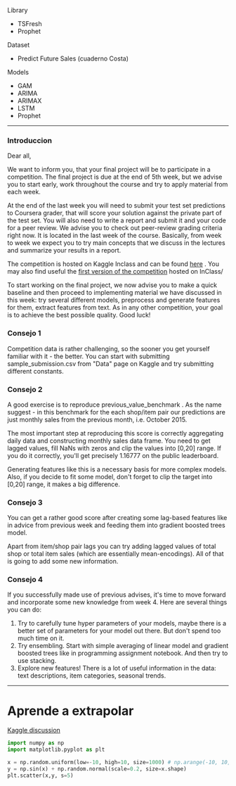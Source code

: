 Library
- TSFresh
- Prophet

Dataset
- Predict Future Sales (cuaderno Costa)


Models
- GAM
- ARIMA
- ARIMAX
- LSTM
- Prophet

---

### Introduccion

Dear all,

We want to inform you, that your final project will be to participate in a competition. The final project is due at the end of 5th week, but we advise you to start early, work throughout the course and try to apply material from each week.

At the end of the last week you will need to submit your test set predictions to Coursera grader, that will score your solution against the private part of the test set. You will also need to write a report and submit it and your code for a peer review. We advise you to check out peer-review grading criteria right now. It is located in the last week of the course. Basically, from week to week we expect you to try main concepts that we discuss in the lectures and summarize your results in a report.

The competition is hosted on Kaggle Inclass and can be found [here](https://www.kaggle.com/c/competitive-data-science-predict-future-sales) . You may also find useful the [first version of the competition](https://www.kaggle.com/c/competitive-data-science-final-project) hosted on InClass/

To start working on the final project, we now advise you to make a quick baseline and then proceed to implementing material we have discussed in this week: try several different models, preprocess and generate features for them, extract features from text. As in any other competition, your goal is to achieve the best possible quality. Good luck!




### Consejo 1

Competition data is rather challenging, so the sooner you get yourself familiar with it - the better. You can start with submitting sample_submission.csv from "Data" page on Kaggle and try submitting different constants.



### Consejo 2

A good exercise is to reproduce previous_value_benchmark . As the name suggest - in this benchmark for the each shop/item pair our predictions are just monthly sales from the previous month, i.e. October 2015.

The most important step at reproducing this score is correctly aggregating daily data and constructing monthly sales data frame. You need to get lagged values, fill NaNs with zeros and clip the values into [0,20] range. If you do it correctly, you'll get precisely 1.16777 on the public leaderboard.

Generating features like this is a necessary basis for more complex models. Also, if you decide to fit some model, don't forget to clip the target into [0,20] range, it makes a big difference.



### Consejo 3

You can get a rather good score after creating some lag-based features like in advice from previous week and feeding them into gradient boosted trees model.

Apart from item/shop pair lags you can try adding lagged values of total shop or total item sales (which are essentially mean-encodings). All of that is going to add some new information.



### Consejo 4


If you successfully made use of previous advises, it's time to move forward and incorporate some new knowledge from week 4. Here are several things you can do:

1. Try to carefully tune hyper parameters of your models, maybe there is a better set of parameters for your model out there. But don't spend too much time on it.
2. Try ensembling. Start with simple averaging of linear model and gradient boosted trees like in programming assignment notebook. And then try to use stacking.
3. Explore new features! There is a lot of useful information in the data: text descriptions, item categories, seasonal trends.


---

# Aprende a extrapolar

[Kaggle discussion](https://www.kaggle.com/questions-and-answers/72639)

```python
import numpy as np
import matplotlib.pyplot as plt

x = np.random.uniform(low=-10, high=10, size=1000) # np.arange(-10, 10, 0.1)
y = np.sin(x) + np.random.normal(scale=0.2, size=x.shape)
plt.scatter(x,y, s=5)
```
